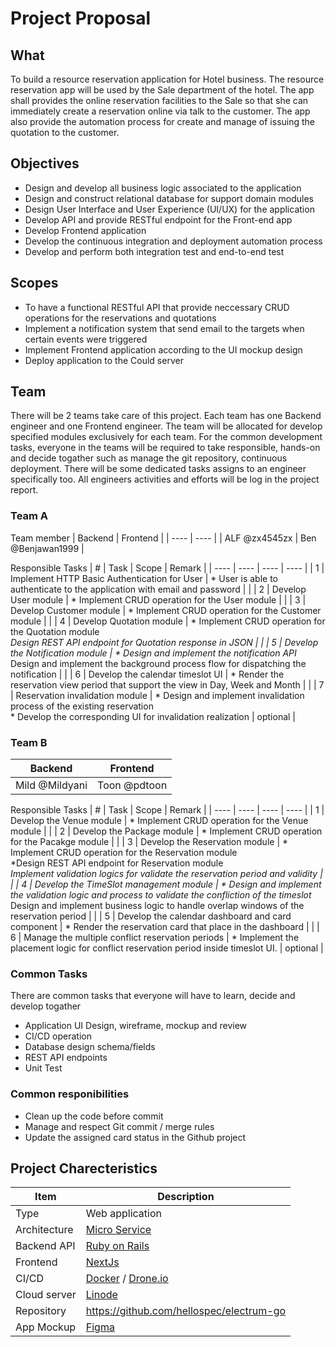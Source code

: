 # Project Proposal

## What
To build a resource reservation application for Hotel business.
The resource reservation app will be used by the Sale department of the hotel.
The app shall provides the online reservation facilities to the Sale so that she can immediately create a reservation
online via talk to the customer. The app also provide the automation process for create and manage of issuing the
quotation to the customer.

## Objectives
* Design and develop all business logic associated to the application
* Design and construct relational database for support domain modules
* Design User Interface and User Experience (UI/UX) for the application
* Develop API and provide RESTful endpoint for the Front-end app
* Develop Frontend application
* Develop the continuous integration and deployment automation process
* Develop and perform both integration test and end-to-end test

## Scopes
* To have a functional RESTful API that provide neccessary CRUD operations for the reservations and quotations
* Implement a notification system that send email to the targets when certain events were triggered
* Implement Frontend application according to the UI mockup design
* Deploy application to the Could server

## Team
There will be 2 teams take care of this project. Each team has one Backend engineer and one Frontend engineer.
The team will be allocated for develop specified modules exclusively for each team.
For the common development tasks, everyone in the teams will be required to take responsible, hands-on and decide togather such
as manage the git repository, continuous deployment. There will be some dedicated tasks assigns to an engineer
specifically too. All engineers activities and efforts will be log in the project report.

### Team A

Team member
| Backend  | Frontend |
| ----     | ----     |
| ALF @zx4545zx  | Ben @Benjawan1999 |

Responsible Tasks
| #    | Task   | Scope   | Remark |
| ---- | ----   | ----    | ----   |
| 1    | Implement HTTP Basic Authentication for User | * User is able to authenticate to the application with email and password | |
| 2    | Develop User module              | * Implement CRUD operation for the User module | |
| 3    | Develop Customer module          | * Implement CRUD operation for the Customer module | |
| 4    | Develop Quotation module         | * Implement CRUD operation for the Quotation module<br>*Design REST API endpoint for Quotation response in JSON | |
| 5    | Develop the Notification module  | * Design and implement the notification API<br>* Design and implement the background process flow for dispatching the notification | |
| 6    | Develop the calendar timeslot UI | * Render the reservation view period that support the view in Day, Week and Month | |
| 7    | Reservation invalidation module  | * Design and implement invalidation process of the existing reservation<br>* Develop the corresponding UI for invalidation realization | optional |

### Team B
| Backend  | Frontend |
| ----     | ----     |
| Mild @Mildyani  | Toon @pdtoon |

Responsible Tasks
| #    | Task   | Scope   | Remark |
| ---- | ----   | ----    | ----   |
| 1    | Develop the Venue module          | * Implement CRUD operation for the Venue module | |
| 2    | Develop the Package module        | * Implement CRUD operation for the Pacakge module | |
| 3    | Develop the Reservation module    | * Implement CRUD operation for the Reservation module<br>*Design REST API endpoint for Reservation module<br>*Implement validation logics for validate the reservation period and validity | |
| 4    | Develop the TimeSlot management module | * Design and implement the validation logic and process to validate the confliction of the timeslot<br>* Design and implement business logic to handle overlap windows of the reservation period | |
| 5    | Develop the calendar dashboard and card component | * Render the reservation card that place in the dashboard | |
| 6    | Manage the multiple conflict reservation periods  | * Implement the placement logic for conflict reservation period inside timeslot UI. | optional |

  
### Common Tasks
There are common tasks that everyone will have to learn, decide and develop togather
* Application UI Design, wireframe, mockup and review
* CI/CD operation
* Database design schema/fields
* REST API endpoints
* Unit Test

### Common responibilities
* Clean up the code before commit
* Manage and respect Git commit / merge rules
* Update the assigned card status in the Github project


## Project Charecteristics
| Item         | Description                                                           |
| ----         | ----                                                                  |
| Type         | Web application                                                       |
| Architecture | [Micro Service](https://en.wikipedia.org/wiki/Microservices)          |
| Backend API  | [Ruby on Rails](https://irubyonrails.org/)                            |
| Frontend     | [NextJs](https://nextjs.org/)                                         |
| CI/CD        | [Docker](https://www.docker.com/) / [Drone.io](https://www.drone.io/) |
| Cloud server | [Linode](https://www.linode.com/)                                     |
| Repository   | https://github.com/hellospec/electrum-go                              |
| App Mockup      | [Figma](https://www.figma.com/file/GkVXwkRfIx9JxoIfKptxFl/reservation_app?node-id=3%3A2)
